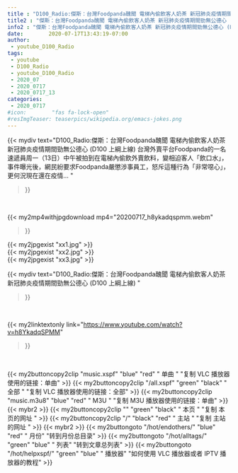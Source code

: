 ```yaml
---
title : "D100_Radio:傑斯：台灣Foodpanda醜聞 電梯內偷飲客人奶茶 新冠肺炎疫情期間勁無公德心 (D100 上綱上線) "
title2 : "傑斯：台灣Foodpanda醜聞 電梯內偷飲客人奶茶 新冠肺炎疫情期間勁無公德心 (D100 上綱上線) "
info2 : "傑斯：台灣Foodpanda醜聞 電梯內偷飲客人奶茶 新冠肺炎疫情期間勁無公德心 (D100 上綱上線) 台灣外賣平台Foodpanda的一名速遞員周一（13日）中午被拍到在電梯內偷飲外賣飲料，變相迫客人「飲口水」，事件曝光後，網民紛要求Foodpanda嚴懲涉事員工，怒斥這種行為「非常噁心」，更何況現在還在疫情... "
date:        2020-07-17T13:43:19-07:00
author:
 - youtube_D100_Radio
tags:
 - youtube
 - D100_Radio
 - youtube_D100_Radio
 - 2020_07
 - 2020_0717
 - 2020_0717_13
categories:
 - 2020_0717
#icon:        "fas fa-lock-open"
#resImgTeaser: teaserpics/wikipedia.org/emacs-jokes.png
---
```


{{< mydiv text="D100_Radio:傑斯：台灣Foodpanda醜聞 電梯內偷飲客人奶茶 新冠肺炎疫情期間勁無公德心 (D100 上綱上線) 台灣外賣平台Foodpanda的一名速遞員周一（13日）中午被拍到在電梯內偷飲外賣飲料，變相迫客人「飲口水」，事件曝光後，網民紛要求Foodpanda嚴懲涉事員工，怒斥這種行為「非常噁心」，更何況現在還在疫情... "
>}}
<br>


{{< my2mp4withjpgdownload mp4="20200717_h8ykadqspmm.webm"
>}}

{{< my2jpgexist "xx1.jpg" >}}<br>
{{< my2jpgexist "xx2.jpg" >}}<br>
{{< my2jpgexist "xx3.jpg" >}}<br>



{{< mydiv text="D100_Radio:傑斯：台灣Foodpanda醜聞 電梯內偷飲客人奶茶 新冠肺炎疫情期間勁無公德心 (D100 上綱上線) "
>}}
<br>

{{< my2linktextonly link="https://www.youtube.com/watch?v=h8YkadqSPMM"
>}}


<br>

{{< my2buttoncopy2clip "music.xspf"        "blue"   "red"    " 单曲 "  "复制 VLC 播放器使用的链接：单曲" >}} {{< my2buttoncopy2clip "/all.xspf"         "green"  "black"  " 全部 "  "复制 VLC 播放器使用的链接：全部" >}} {{< my2buttoncopy2clip "music.m3u8"        "blue"   "red"    " M3U  "    "复制 M3U 播放器使用的链接：单曲" >}} {{< mybr2 >}} {{< my2buttoncopy2clip ""                  "green"  "black"  " 本页 "    "复制 本页的网址 " >}} {{< my2buttoncopy2clip "/"                 "black"  "red"    " 主站 "    "复制 主站的网址 " >}} {{< mybr2 >}} {{< my2buttongoto      "/hot/endothers/"   "blue"   "red"    " 月份"   "转到月份总目录" >}} {{< my2buttongoto      "/hot/alltags/"     "green"  "blue"   " 列表"   "转到文章总列表" >}} {{< my2buttongoto      "/hot/helpxspf/"    "green"  "blue"   " 播放器" "如何使用 VLC 播放器或者 IPTV 播放器的教程" >}} 
